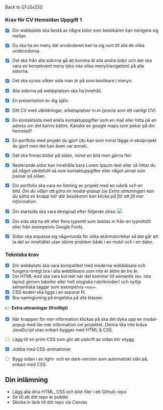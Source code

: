 Back to [[FJSx23]]
### Krav för CV Hemsidan Uppgift 1

- [x] Din webbplats ska bestå av några sidor som besökaren kan navigera sig mellan
- [x] Du ska ha en meny där användaren kan ta sig runt till alla de olika undersidorna.
- [x] Det ska från alla sidorna gå att komma åt alla andra sidor och det ska vara en konsekvent meny (dvs inte olika meny/navigation) på alla sidorna.
- [x] Det ska synas vilken sida man är på som besökare i menyn.
- [x] Alla sidorna på webbplatsen ska ha innehåll.
- [x] En presentation av dig själv.
- [x] Ditt CV med utbildningar, arbetsplatser m.m (precis som ett vanligt CV).
- [x] En kontaktsida med enkla kontaktuppgifter som en mail eller hitta på en adress om det känns bättre. Kanske en google maps som pekar på din hemstad?
- [x] En portfolio med projekt du gjort (du kan som minst lägga in skolprojekt du gjort men det kan även var annat).
- [x] Det ska finnas bilder på sidan, minst en bild men gärna fler.
- [x] Resterande sidor kan innehålla bara Lorem Ipsum-text eller så hittar du på något värdefullt så som kontaktuppgifter eller något annat som passar på sidan.
- [x] Din portfolio ska vara en listning av projekt med en rubrik och en bild. *Om du väljer att göra en modal-popup (se Extra utmaningar) kan du sätta en knapp här där besökaren kan klicka på för att få mer information.*
- [x] Din startsida ska vara designad efter följande skiss:
![](https://i.gyazo.com/4583efb3c0a740aafee453c230263676.png)

- [x] Din sida ska ha ett eller flera typsnitt som laddas in från en typnittsfil eller från exempelvis Google Fonts.
- [x] Sidan ska anpassa sig någorlunda för olika skärmstorlekar så det går att ta del av innehållet utan större problem både i en mobil och i en dator.
### Tekniska krav

- [x] Din webbplats ska vara kompatibel med moderna webbläsare och fungera rimligt bra i alla webbläsare som inte är äldre än tre år.
- [x] Din HTML-kod ska vara korrekt när det kommer till semantik (ex. inte layout genom tabeller eller helt ologiska rubriknivåer) och nyttja semantiska taggar som exempelvis `<nav>`.
- [x] CSS-koden ska ligga i en separat fil.
- [x] Bra namngivning på engelska på alla klasser.

👉 **Extra utmaningar (frivilligt)**
- [x] När knappen för mer information klickas på ska det dyka upp en modal-popup med lite mer information om projektet. Denna ska inte kräva JavaScript utan enbart byggas med HTML & CSS.
- [ ] Lägg till en print-CSS som gör att utskrift av sidan blir snygg.
- [x] Jobba med CSS-animationer.
- [ ] Bygg sidan i en light- och en dark-version som automatiskt slås på, enbart med CSS.


## Din inlämning
- Lägg alla dina HTML, CSS och bild-filer i ett Github-repo
- Se till att ditt repo är publikt
- Skicka in länk till ditt repo via Canvas